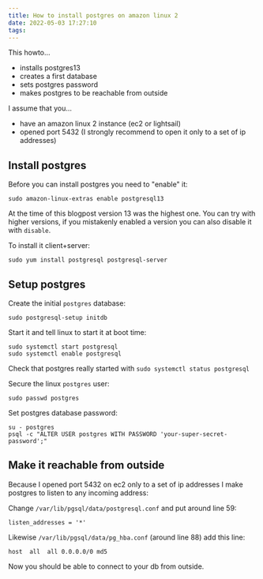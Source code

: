```yaml
---
title: How to install postgres on amazon linux 2
date: 2022-05-03 17:27:10
tags:
---
```


This howto…

- installs postgres13
- creates a first database
- sets postgres password
- makes postgres to be reachable from outside

<!-- more -->

I assume that you…

- have an amazon linux 2 instance (ec2 or lightsail)
- opened port 5432 (I strongly recommend to open it only to a set of ip addresses)

## Install postgres

Before you can install postgres you need to "enable" it:

```
sudo amazon-linux-extras enable postgresql13
```

At the time of this blogpost version 13 was the highest one. You can try with higher versions, if you mistakenly enabled a version you can also disable it with `disable`.

To install it client+server:

```
sudo yum install postgresql postgresql-server
```

## Setup postgres

Create the initial `postgres` database:

```
sudo postgresql-setup initdb
```

Start it and tell linux to start it at boot time:

```
sudo systemctl start postgresql
sudo systemctl enable postgresql
```

Check that postgres really started with `sudo systemctl status postgresql`

Secure the linux `postgres` user:

```
sudo passwd postgres
```

Set postgres database password:

```
su - postgres
psql -c "ALTER USER postgres WITH PASSWORD 'your-super-secret-password';"
```

## Make it reachable from outside

Because I opened port 5432 on ec2 only to a set of ip addresses I make postgres to listen to any incoming address:

Change `/var/lib/pgsql/data/postgresql.conf` and put around line 59:

```
listen_addresses = '*'
```

Likewise `/var/lib/pgsql/data/pg_hba.conf` (around line 88) add this line:

```
host  all  all 0.0.0.0/0 md5
```

Now you should be able to connect to your db from outside.